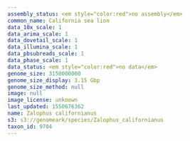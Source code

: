```yaml
---
assembly_status: <em style="color:red">no assembly</em>
common_name: California sea lion
data_10x_scale: 1
data_arima_scale: 1
data_dovetail_scale: 1
data_illumina_scale: 1
data_pbsubreads_scale: 1
data_phase_scale: 1
data_status: <em style="color:red">no data</em>
genome_size: 3150000000
genome_size_display: 3.15 Gbp
genome_size_method: null
image: null
image_license: unknown
last_updated: 1550676362
name: Zalophus californianus
s3: s3://genomeark/species/Zalophus_californianus
taxon_id: 9704
---
```


